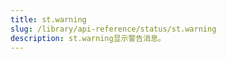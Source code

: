 ```yaml
---
title: st.warning
slug: /library/api-reference/status/st.warning
description: st.warning显示警告消息。
---
```


<Autofunction function="streamlit.warning" />
